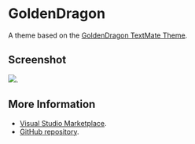 # GoldenDragon

A theme based on the [GoldenDragon TextMate Theme](http://colorsublime.com/theme/GoldenDragon).


## Screenshot
![](https://raw.githubusercontent.com/gerane/VSCodeThemes/master/gerane.Theme-GoldenDragon/screenshot.png).


## More Information
* [Visual Studio Marketplace](https://marketplace.visualstudio.com/items/gerane.Theme-GoldenDragon).
* [GitHub repository](https://github.com/gerane/VSCodeThemes).
